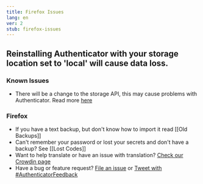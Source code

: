 ```yaml
---
title: Firefox Issues
lang: en
ver: 2
stub: firefox-issues
---
```


## Reinstalling Authenticator with your storage location set to 'local' will cause data loss.

### Known Issues

- There will be a change to the storage API, this may cause problems with Authenticator. Read more [here](https://blog.mozilla.org/addons/2018/08/03/new-backend-for-storage-local-api/)

### Firefox

- If you have a text backup, but don't know how to import it read [[Old Backups]]
- Can't remember your password or lost your secrets and don't have a backup? See [[Lost Codes]]
- Want to help translate or have an issue with translation? [Check our Crowdin page](https://crowdin.com/project/authenticator-firefox)
- Have a bug or feature request? [File an issue](https://github.com/Authenticator-Extension/Authenticator/issues/new/choose) or [Tweet with #AuthenticatorFeedback](https://twitter.com/intent/tweet?hashtags=AuthenticatorFeedback)
